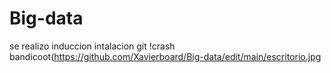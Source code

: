 # Big-data

se realizo induccion
intalacion git
!crash bandicoot(https://github.com/Xavierboard/Big-data/edit/main/escritorio.jpg
